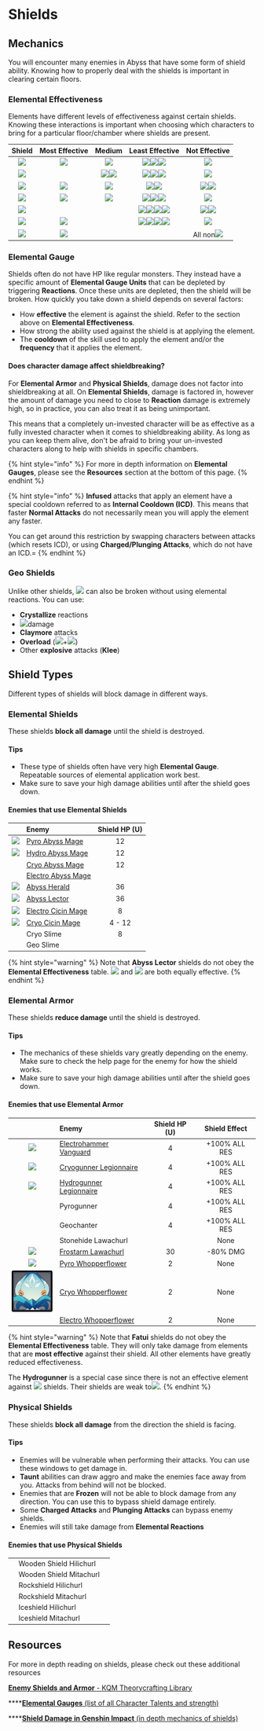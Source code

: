 # Shields

## Mechanics

You will encounter many enemies in Abyss that have some form of shield ability. Knowing how to properly deal with the shields is important in clearing certain floors.

### Elemental Effectiveness

Elements have different levels of effectiveness against certain shields. Knowing these interactions is important when choosing which characters to bring for a particular floor/chamber where shields are present.

| Shield | Most Effective | Medium | Least Effective | Not Effective |
| :---: | :---: | :---: | :---: | :---: |
| ![](../.gitbook/assets/pyro_small.png) | ![](../.gitbook/assets/hydro_small.png) | ![](../.gitbook/assets/electro_small.png) | ![](../.gitbook/assets/cryo_small.png)![](../.gitbook/assets/anemo_small.png)![](../.gitbook/assets/geo_small.png) | ![](../.gitbook/assets/pyro_small.png) |
| ![](../.gitbook/assets/hydro_small.png) |  | ![](../.gitbook/assets/cryo_small.png)![](../.gitbook/assets/electro_small.png) | ![](../.gitbook/assets/pyro_small.png)![](../.gitbook/assets/anemo_small.png)![](../.gitbook/assets/geo_small.png) | ![](../.gitbook/assets/hydro_small.png) |
| ![](../.gitbook/assets/cryo_small.png) | ![](../.gitbook/assets/pyro_small.png) | ![](../.gitbook/assets/electro_small.png) | ![](../.gitbook/assets/anemo_small.png)![](../.gitbook/assets/geo_small.png) | ![](../.gitbook/assets/hydro_small.png)![](../.gitbook/assets/cryo_small.png) |
| ![](../.gitbook/assets/electro_small.png) | ![](../.gitbook/assets/cryo_small.png) | ![](../.gitbook/assets/pyro_small.png) | ![](../.gitbook/assets/hydro_small.png)![](../.gitbook/assets/anemo_small.png)![](../.gitbook/assets/geo_small.png) | ![](../.gitbook/assets/electro_small.png) |
| ![](../.gitbook/assets/anemo_small.png) |  |  | ![](../.gitbook/assets/pyro_small.png)![](../.gitbook/assets/hydro_small.png)![](../.gitbook/assets/cryo_small.png)![](../.gitbook/assets/electro_small.png) | ![](../.gitbook/assets/anemo_small.png)![](../.gitbook/assets/geo_small.png) |
| ![](../.gitbook/assets/geo_small.png) | ![](../.gitbook/assets/geo_small.png) |  | ![](../.gitbook/assets/pyro_small.png)![](../.gitbook/assets/hydro_small.png)![](../.gitbook/assets/cryo_small.png)![](../.gitbook/assets/electro_small.png) | ![](../.gitbook/assets/anemo_small.png) |
| ![](../.gitbook/assets/dendro_small.png) | ![](../.gitbook/assets/pyro_small.png) |  |  | All non![](../.gitbook/assets/pyro_small.png) |

### Elemental Gauge

Shields often do not have HP like regular monsters. They instead have a specific amount of **Elemental Gauge Units** that can be depleted by triggering **Reactions**. Once these units are depleted, then the shield will be broken. How quickly you take down a shield depends on several factors:

* How **effective** the element is against the shield. Refer to the section above on **Elemental Effectiveness**.
* How strong the ability used against the shield is at applying the element.
* The **cooldown** of the skill used to apply the element and/or the **frequency** that it applies the element.

#### Does character damage affect shieldbreaking?

For **Elemental Armor** and **Physical Shields**, damage does not factor into shieldbreaking at all. On **Elemental Shields**, damage is factored in, however the amount of damage you need to close to **Reaction** damage is extremely high, so in practice, you can also treat it as being unimportant.

This means that a completely un-invested character will be as effective as a fully invested character when it comes to shieldbreaking ability. As long as you can keep them alive, don't be afraid to bring your un-invested characters along to help with shields in specific chambers.

{% hint style="info" %}
For more in depth information on **Elemental Gauges**, please see the **Resources** section at the bottom of this page. 
{% endhint %}

{% hint style="info" %}
**Infused** attacks that apply an element have a special cooldown referred to as **Internal Cooldown \(ICD\)**. This means that faster **Normal Attacks** do not necessarily mean you will apply the element any faster.

You can get around this restriction by swapping characters between attacks \(which resets ICD\), or using **Charged/Plunging Attacks**, which do not have an ICD.=
{% endhint %}



### Geo Shields

Unlike other shields, ![](../.gitbook/assets/geo_small.png) can also be broken without using elemental reactions. You can use:

* **Crystallize** reactions
* ![](../.gitbook/assets/geo_small.png)damage
* **Claymore** attacks
* **Overload** \(![](../.gitbook/assets/pyro_small.png)+![](../.gitbook/assets/electro_small.png)\)
* Other **explosive** attacks \(**Klee**\)

## Shield Types

Different types of shields will block damage in different ways.

### Elemental Shields

These shields **block all damage** until the shield is destroyed.

#### Tips

* These type of shields often have very high **Elemental Gauge**. Repeatable sources of elemental application work best.
* Make sure to save your high damage abilities until after the shield goes down.

#### Enemies that use Elemental Shields

|  | Enemy | Shield HP \(U\) |
| :---: | :--- | :---: |
| ![](../.gitbook/assets/abyss-mage-pyro-.jpg)  | [Pyro Abyss Mage](../monsters/abyss-order/pyro-abyss-mage.md) | 12 |
| ![](../.gitbook/assets/abyss-mage-hydro-.jpg)  | [Hydro Abyss Mage](../monsters/abyss-order/hydro-abyss-mage.md) | 12 |
|  | [Cryo Abyss Mage](../monsters/abyss-order/cryo-abyss-mage.md) | 12 |
|  | [Electro Abyss Mage](../monsters/abyss-order/electro-abyss-mage.md) |  |
| ![](../.gitbook/assets/abyss-herald.jpg)  | [Abyss Herald](../monsters/abyss-order/abyss-herald.md) | 36 |
| ![](../.gitbook/assets/abyss-lector.jpg)  | [Abyss Lector](../monsters/abyss-order/abyss-lector.md) | 36 |
| ![](../.gitbook/assets/cicin-mage-electro-.jpg)  | [Electro Cicin Mage](../monsters/fatui/electro-cicin-mage.md) | 8 |
| ![](../.gitbook/assets/cicin-mage-cryo-.jpg)  | [Cryo Cicin Mage](../monsters/fatui/cryo-cicin-mage.md) | 4 - 12 |
|  | Cryo Slime | 8 |
|  | Geo Slime |  |

{% hint style="warning" %}
Note that **Abyss Lector** shields do not obey the **Elemental Effectiveness** table. ![](../.gitbook/assets/cryo_small.png) and ![](../.gitbook/assets/pyro_small.png) are both equally effective.
{% endhint %}

### Elemental Armor

These shields **reduce damage** until the shield is destroyed.

#### Tips

* The mechanics of these shields vary greatly depending on the enemy. Make sure to check the help page for the enemy for how the shield works.
* Make sure to save your high damage abilities until after the shield goes down.

#### Enemies that use Elemental Armor

|  | Enemy | Shield HP \(U\) | Shield Effect |
| :---: | :--- | :---: | :---: |
|  ![](../.gitbook/assets/fatui-electrohammer.jpg) | [Electrohammer Vanguard](../monsters/fatui/electrohammer-vanguard.md) | 4 | +100% ALL RES |
| ![](../.gitbook/assets/fatui-cryogunner.jpg)  | [Cryogunner Legionnaire](../monsters/fatui/cryogunner-legionnaire.md) | 4 | +100% ALL RES |
| ![](../.gitbook/assets/fatui-hydrogunner.png)  | [Hydrogunner Legionnaire](../monsters/fatui/hydrogunner-legionnaire.md) | 4 | +100% ALL RES |
|  | Pyrogunner | 4 | +100% ALL RES |
|  | Geochanter | 4 | +100% ALL RES |
|  | Stonehide Lawachurl |  | None |
| ![](../.gitbook/assets/frostarm_lawachurl.png)  | [Frostarm Lawachurl](../monsters/hilichurls/frostarm-lawachurl.md) | 30 | -80% DMG |
| ![](../.gitbook/assets/whopperflower-pyro-.jpg)  | [Pyro Whopperflower](../monsters/animals/pyro-whopperflower.md) | 2 | None |
| ![](../.gitbook/assets/whopperflower-cryo-.png)  | [Cryo Whopperflower](../monsters/animals/cryo-whopperflower.md) | 2 | None |
|  | [Electro Whopperflower](../monsters/animals/electro-whopperflower.md) | 2 | None |

{% hint style="warning" %}
Note that **Fatui** shields do not obey the **Elemental Effectiveness** table. They will only take damage from elements that are **most effective** against their shield. All other elements have greatly reduced effectiveness.  
  
The **Hydrogunner** is a special case since there is not an effective element against ![](../.gitbook/assets/hydro_small.png) shields. Their shields are weak to![](../.gitbook/assets/electro_small.png).
{% endhint %}

### Physical Shields

These shields **block all damage** from the direction the shield is facing.

#### Tips

* Enemies will be vulnerable when performing their attacks. You can use these windows to get damage in.
* **Taunt** abilities can draw aggro and make the enemies face away from you. Attacks from behind will not be blocked.
* Enemies that are **Frozen** will not be able to block damage from any direction. You can use this to bypass shield damage entirely.
* Some **Charged Attacks** and **Plunging Attacks** can bypass enemy shields.
* Enemies will still take damage from **Elemental Reactions**

#### Enemies that use Physical Shields

|  |  |  |
| :--- | :--- | :--- |
|  | Wooden Shield Hilichurl |  |
|  | Wooden Shield Mitachurl |  |
|  | Rockshield Hilichurl |  |
|  | Rockshield Mitachurl |  |
|  | Iceshield Hilichurl |  |
|  | Iceshield Mitachurl |  |

## Resources

For more in depth reading on shields, please check out these additional resources

[**Enemy Shields and Armor** - KQM Theorycrafting Library](https://library.keqingmains.com/mechanics/enemies/enemy-shields-armor)

\*\*\*\*[**Elemental Gauges** \(list of all Character Talents and strength\)](https://docs.google.com/spreadsheets/d/1uiJje5yqv7v2UKrWoBAgBMrHrrNemtkooo8JqAGJpP8/edit?usp=sharing)

\*\*\*\*[**Shield Damage in Genshin Impact** \(in depth mechanics of shields\)](https://docs.google.com/document/d/1SUc9A7O5C7CX0qYHmCqB44uhpHYY-Txgv6rdibM8Jw4/edit)

